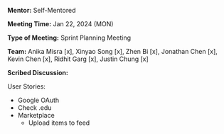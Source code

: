 **Mentor:** Self-Mentored

**Meeting Time:** Jan 22, 2024 (MON)

**Type of Meeting:** Sprint Planning Meeting

**Team:** Anika Misra [x], Xinyao Song [x], Zhen Bi [x], Jonathan Chen [x], Kevin Chen [x], Ridhit Garg [x], Justin Chung [x]

**Scribed Discussion:**

User Stories:

- Google OAuth
- Check .edu
- Marketplace
  - Upload items to feed
